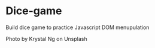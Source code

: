 # Dice-game
Build dice game to practice Javascript DOM menupulation 

Photo by Krystal Ng on Unsplash
